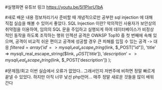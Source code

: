 #실행화면 유튜브 링크
https://youtu.be/5l1PIxrU1bA


#새로 배운 내용
정보처리기사 준비할 때 개념적으로만 공부한 sql injection 에 대해 직접 실습을 해볼 수 있어서 좋았다.
SQL Injection 이란?
 악의적인 사용자가 보안상의 취약점을 이용하여, 임의의 SQL 문을 주입하고 실행되게 하여 데이터베이스가 비정상적인 동작을 하도록 조작하는 행위
 인젝션 공격은 OWASP Top10 중 첫 번째에 속해 있으며, 공격이 비교적 쉬운 편이고 공격에 성공할 경우 큰 피해를 입힐 수 있는 공격
 -> 대응
 $filtered = array(
    'id' => mysqli_real_escape_string($link, $_POST["id"]),
    'title' => mysqli_real_escape_string($link, $_POST['title']),   
    'description' => mysqli_real_escape_string($link, $_POST['description'])
  );
 
 
#문제점/회고
이번 실습에서 오류가 없었다.. 그래서인지 저번주에 비하면 정말 빠르게 끝낼 수 있었다.
하지만 아직 너무 낯선 php언어...
매주 정말 새로운 것들을 많이 배워간다
 
